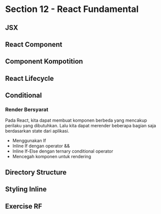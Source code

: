 # Section 12 - React Fundamental

## JSX

## React Component

## Component Kompotition

## React Lifecycle

## Conditional
### Render Bersyarat
Pada React, kita dapat membuat komponen berbeda yang mencakup perilaku yang dibutuhkan. Lalu kita dapat merender beberapa bagian saja berdasarkan state dari aplikasi.
* Menggunakan If
* Inline If dengan operator &&
* Inline If-Else dengan ternary conditional operator
* Mencegah komponen untuk rendering

## Directory Structure

## Styling Inline

## Exercise RF
